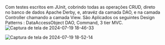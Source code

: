 Com testes escritos em JUnit, cobrindo todas as operações CRUD, direto no banco de dados Apache Derby, e, atravéz da camada DAO, e na camada Controller chamando a camada View. São Aplicados os seguintes
Design Patterns : DataAccessObject DAO, Command, 3 tier MVC.    
![Captura de tela de 2024-07-19 18-46-33](https://github.com/user-attachments/assets/83bb2a77-f69b-4f01-b8d0-6cb85e88ba2c)

![Captura de tela de 2024-07-19 18-52-14](https://github.com/user-attachments/assets/1a8d44ba-a145-44f1-aefc-9b11d717d156)

